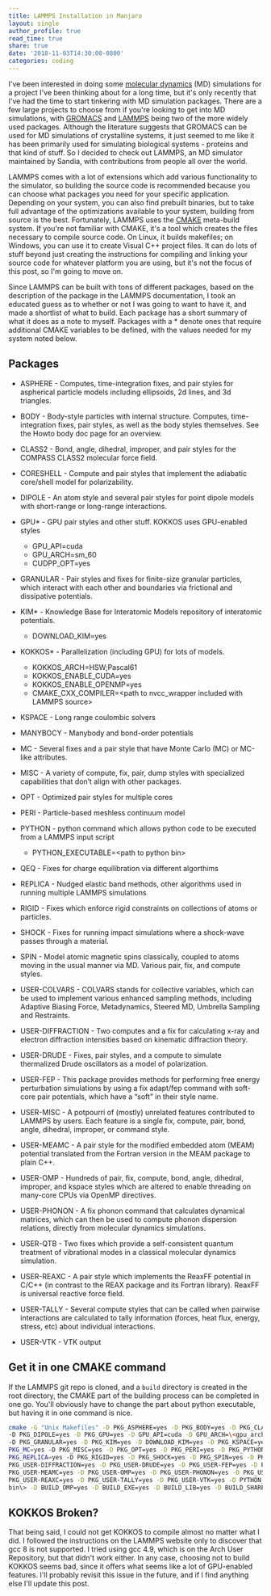 ```yaml
---
title: LAMMPS Installation in Manjaro
layout: single
author_profile: true
read_time: true
share: true
date: '2018-11-03T14:30:00-0800'
categories: coding
---
```


I've been interested in doing some [molecular
dynamics](https://en.wikipedia.org/wiki/Molecular_dynamics) (MD) simulations for a project I've been
thinking about for a long time, but it's only recently that I've had the time to start tinkering
with MD simulation packages. There are a few large projects to choose from if you're looking to get
into MD simulations, with [GROMACS](http://www.gromacs.org) and [LAMMPS](https://lammps.sandia.gov)
being two of the more widely used packages. Although the literature suggests that GROMACS can be
used for MD simulations of crystalline systems, it just seemed to me like it has been primarily used
for simulating biological systems - proteins and that kind of stuff. So I decided to check out
LAMMPS, an MD simulator maintained by Sandia, with contributions from people all over the world.

LAMMPS comes with a lot of extensions which add various functionality to the simulator, so building
the source code is recommended because you can choose what packages you need for your specific
application. Depending on your system, you can also find prebuilt binaries, but to take full
advantage of the optimizations available to your system, building from source is the best.
Fortunately, LAMMPS uses the [CMAKE](https://cmake.org) meta-build system. If you're not familiar
with CMAKE, it's a tool which creates the files necessary to compile source code. On Linux, it
builds makefiles; on Windows, you can use it to create Visual C++ project files. It can do lots of
stuff beyond just creating the instructions for compiling and linking your source code for whatever
platform you are using, but it's not the focus of this post, so I'm going to move on.

Since LAMMPS can be built with tons of different packages, based on the description of the package
in the LAMMPS documentation, I took an educated guess as to whether or not I was going to want to
have it, and made a shortlist of what to build. Each package has a short summary of what it does as
a note to myself. Packages with a \* denote ones that require additional CMAKE variables to be
defined, with the values needed for my system noted below.

## Packages

- ASPHERE - Computes, time-integration fixes, and pair styles for aspherical particle models including ellipsoids, 2d lines, and 3d triangles.
- BODY - Body-style particles with internal structure. Computes, time-integration fixes, pair styles, as well as the body styles themselves. See the Howto body doc page for an overview.
- CLASS2 - Bond, angle, dihedral, improper, and pair styles for the COMPASS CLASS2 molecular force field.
- CORESHELL - Compute and pair styles that implement the adiabatic core/shell model for polarizability.
- DIPOLE - An atom style and several pair styles for point dipole models with short-range or long-range interactions.
- GPU\* - GPU pair styles and other stuff. KOKKOS uses GPU-enabled styles

  - GPU_API=cuda
  - GPU_ARCH=sm_60
  - CUDPP_OPT=yes

- GRANULAR - Pair styles and fixes for finite-size granular particles, which interact with each other and boundaries via frictional and dissipative potentials.
- KIM\* - Knowledge Base for Interatomic Models repository of interatomic potentials.

  - DOWNLOAD_KIM=yes

- KOKKOS\* - Parallelization (including GPU) for lots of models.

  - KOKKOS_ARCH=HSW;Pascal61
  - KOKKOS_ENABLE_CUDA=yes
  - KOKKOS_ENABLE_OPENMP=yes
  - CMAKE_CXX_COMPILER=\<path to nvcc_wrapper included with LAMMPS source\>

- KSPACE - Long range coulombic solvers
- MANYBOCY - Manybody and bond-order potentials
- MC - Several fixes and a pair style that have Monte Carlo (MC) or MC-like attributes.
- MISC - A variety of compute, fix, pair, dump styles with specialized capabilities that don’t align with other packages.
- OPT - Optimized pair styles for multiple cores
- PERI - Particle-based meshless continuum model
- PYTHON - python command which allows python code to be executed from a LAMMPS input script

  - PYTHON_EXECUTABLE=\<path to python bin\>

- QEQ - Fixes for charge equilibration via different algorthims
- REPLICA - Nudged elastic band methods, other algorithms used in running multiple LAMMPS simulations
- RIGID - Fixes which enforce rigid constraints on collections of atoms or particles.
- SHOCK - Fixes for running impact simulations where a shock-wave passes through a material.
- SPIN - Model atomic magnetic spins classically, coupled to atoms moving in the usual manner via MD. Various pair, fix, and compute styles.
- USER-COLVARS - COLVARS stands for collective variables, which can be used to implement various enhanced sampling methods, including Adaptive Biasing Force, Metadynamics, Steered MD, Umbrella Sampling and Restraints.
- USER-DIFFRACTION - Two computes and a fix for calculating x-ray and electron diffraction intensities based on kinematic diffraction theory.
- USER-DRUDE - Fixes, pair styles, and a compute to simulate thermalized Drude oscillators as a model of polarization.
- USER-FEP - This package provides methods for performing free energy perturbation simulations by using a fix adapt/fep command with soft-core pair potentials, which have a “soft” in their style name.
- USER-MISC - A potpourri of (mostly) unrelated features contributed to LAMMPS by users. Each feature is a single fix, compute, pair, bond, angle, dihedral, improper, or command style.
- USER-MEAMC - A pair style for the modified embedded atom (MEAM) potential translated from the Fortran version in the MEAM package to plain C++.
- USER-OMP - Hundreds of pair, fix, compute, bond, angle, dihedral, improper, and kspace styles which are altered to enable threading on many-core CPUs via OpenMP directives.
- USER-PHONON - A fix phonon command that calculates dynamical matrices, which can then be used to compute phonon dispersion relations, directly from molecular dynamics simulations.
- USER-QTB - Two fixes which provide a self-consistent quantum treatment of vibrational modes in a classical molecular dynamics simulation.
- USER-REAXC - A pair style which implements the ReaxFF potential in C/C++ (in contrast to the REAX package and its Fortran library). ReaxFF is universal reactive force field.
- USER-TALLY - Several compute styles that can be called when pairwise interactions are calculated to tally information (forces, heat flux, energy, stress, etc) about individual interactions.
- USER-VTK - VTK output

## Get it in one CMAKE command

If the LAMMPS git repo is cloned, and a `build` directory is created in the root directory, the
CMAKE part of the building process can be completed in one go. You'll obviously have to change the
part about python executable, but having it in one command is nice.

```bash
cmake -G "Unix Makefiles" -D PKG_ASPHERE=yes -D PKG_BODY=yes -D PKG_CLASS2=yes -D PKG_CORESHELL=yes
-D PKG_DIPOLE=yes -D PKG_GPU=yes -D GPU_API=cuda -D GPU_ARCH=\<gpu_architecture\> -D CUDPP_OPT=yes
-D PKG_GRANULAR=yes -D PKG_KIM=yes -D DOWNLOAD_KIM=yes -D PKG_KSPACE=yes -D PKG_MANYBODY=yes -D
PKG_MC=yes -D PKG_MISC=yes -D PKG_OPT=yes -D PKG_PERI=yes -D PKG_PYTHON=yes -D PKG_QEQ=yes -D
PKG_REPLICA=yes -D PKG_RIGID=yes -D PKG_SHOCK=yes -D PKG_SPIN=yes -D PKG_USER-COLVARS=yes -D
PKG_USER-DIFFRACTION=yes -D PKG_USER-DRUDE=yes -D PKG_USER-FEP=yes -D PKG_USER-MISC=yes -D
PKG_USER-MEAMC=yes -D PKG_USER-OMP=yes -D PKG_USER-PHONON=yes -D PKG_USER-QTB=yes -D
PKG_USER-REAXC=yes -D PKG_USER-TALLY=yes -D PKG_USER-VTK=yes -D PYTHON_EXECUTABLE=\<path to python
bin\> -D BUILD_OMP=yes -D BUILD_EXE=yes -D BUILD_LIB=yes -D BUILD_SHARED_LIBS=yes ../cmake
```

## KOKKOS Broken?

That being said, I could not get KOKKOS to compile almost no matter what I did. I followed the
instructions on the LAMMPS website only to discover that gcc 8 is not supported. I tried using gcc
4.9, which is on the Arch User Repository, but that didn't work either. In any case, choosing not to
build KOKKOS seems bad, since it offers what seems like a lot of GPU-enabled features. I'll probably
revisit this issue in the future, and if I find anything else I'll update this post.
